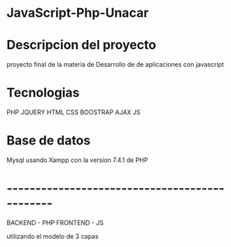 # JavaScript-Php-Unacar

# Descripcion del proyecto
proyecto final de la materia de Desarrollo de de aplicaciones con javascript

# Tecnologias

PHP
JQUERY
HTML
CSS
BOOSTRAP
AJAX
JS

# Base de datos
Mysql usando Xampp con la version 7.4.1 de PHP

# ---------------------------------------------- #

BACKEND - PHP
FRONTEND - JS

utilizando el modelo de 3 capas
